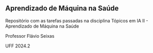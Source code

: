 ## Aprendizado de Máquina na Saúde

<p>Repositório com as tarefas passadas na disciplina Tópicos em IA II - Aprendizado de Máquina na Saúde</p>
<p>Professor Flávio Seixas</p>
<p>UFF 2024.2</p>
